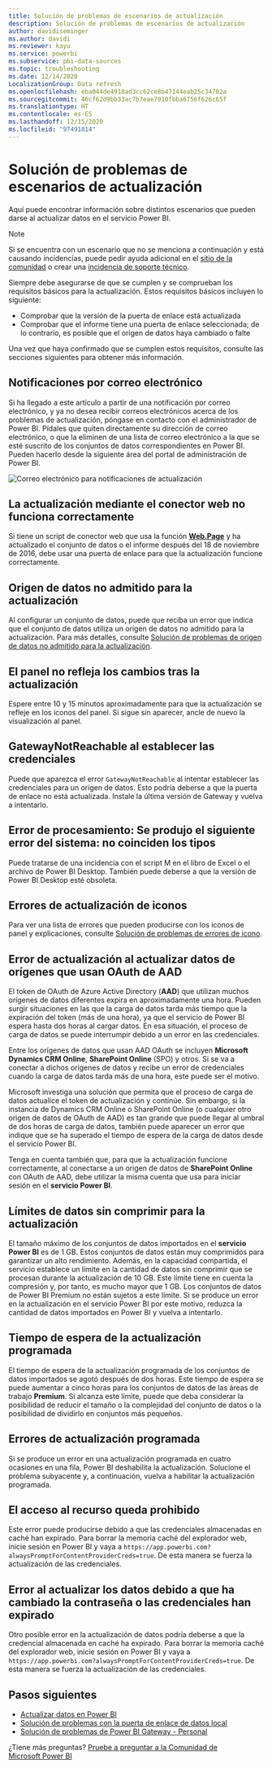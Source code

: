 ```yaml
---
title: Solución de problemas de escenarios de actualización
description: Solución de problemas de escenarios de actualización
author: davidiseminger
ms.author: davidi
ms.reviewer: kayu
ms.service: powerbi
ms.subservice: pbi-data-sources
ms.topic: troubleshooting
ms.date: 12/14/2020
LocalizationGroup: Data refresh
ms.openlocfilehash: eba044de4918ad3cc62ce8b47144eab25c34702a
ms.sourcegitcommit: 46cf62d9bb33ac7b7eae7910fbba6756f626c65f
ms.translationtype: HT
ms.contentlocale: es-ES
ms.lasthandoff: 12/15/2020
ms.locfileid: "97491814"
---
```

# <a name="troubleshooting-refresh-scenarios"></a>Solución de problemas de escenarios de actualización

Aquí puede encontrar información sobre distintos escenarios que pueden darse al actualizar datos en el servicio Power BI.

> [!NOTE]
> Si se encuentra con un escenario que no se menciona a continuación y está causando incidencias, puede pedir ayuda adicional en el [sitio de la comunidad](https://community.powerbi.com/) o crear una [incidencia de soporte técnico](https://powerbi.microsoft.com/support/).
>

Siempre debe asegurarse de que se cumplen y se comprueban los requisitos básicos para la actualización. Estos requisitos básicos incluyen lo siguiente:

* Comprobar que la versión de la puerta de enlace está actualizada
* Comprobar que el informe tiene una puerta de enlace seleccionada; de lo contrario, es posible que el origen de datos haya cambiado o falte

Una vez que haya confirmado que se cumplen estos requisitos, consulte las secciones siguientes para obtener más información. 


## <a name="email-notifications"></a>Notificaciones por correo electrónico

Si ha llegado a este artículo a partir de una notificación por correo electrónico, y ya no desea recibir correos electrónicos acerca de los problemas de actualización, póngase en contacto con el administrador de Power BI. Pídales que quiten directamente su dirección de correo electrónico, o que la eliminen de una lista de correo electrónico a la que se esté suscrito de los conjuntos de datos correspondientes en Power BI. Pueden hacerlo desde la siguiente área del portal de administración de Power BI.

![Correo electrónico para notificaciones de actualización](media/refresh-troubleshooting-refresh-scenarios/refresh-email.png)

## <a name="refresh-using-web-connector-doesnt-work-properly"></a>La actualización mediante el conector web no funciona correctamente

Si tiene un script de conector web que usa la función [**Web.Page**](/powerquery-m/web-page) y ha actualizado el conjunto de datos o el informe después del 18 de noviembre de 2016, debe usar una puerta de enlace para que la actualización funcione correctamente.

## <a name="unsupported-data-source-for-refresh"></a>Origen de datos no admitido para la actualización

Al configurar un conjunto de datos, puede que reciba un error que indica que el conjunto de datos utiliza un origen de datos no admitido para la actualización. Para más detalles, consulte [Solución de problemas de origen de datos no admitido para la actualización](service-admin-troubleshoot-unsupported-data-source-for-refresh.md).

## <a name="dashboard-doesnt-reflect-changes-after-refresh"></a>El panel no refleja los cambios tras la actualización

Espere entre 10 y 15 minutos aproximadamente para que la actualización se refleje en los iconos del panel. Si sigue sin aparecer, ancle de nuevo la visualización al panel.

## <a name="gatewaynotreachable-when-setting-credentials"></a>GatewayNotReachable al establecer las credenciales

Puede que aparezca el error `GatewayNotReachable` al intentar establecer las credenciales para un origen de datos. Esto podría deberse a que la puerta de enlace no está actualizada. Instale la última versión de Gateway y vuelva a intentarlo.

## <a name="processing-error-the-following-system-error-occurred-type-mismatch"></a>Error de procesamiento: Se produjo el siguiente error del sistema: no coinciden los tipos

Puede tratarse de una incidencia con el script M en el libro de Excel o el archivo de Power BI Desktop. También puede deberse a que la versión de Power BI Desktop esté obsoleta.

## <a name="tile-refresh-errors"></a>Errores de actualización de iconos

Para ver una lista de errores que pueden producirse con los iconos de panel y explicaciones, consulte [Solución de problemas de errores de icono](refresh-troubleshooting-tile-errors.md).

## <a name="refresh-fails-when-updating-data-from-sources-that-use-aad-oauth"></a>Error de actualización al actualizar datos de orígenes que usan OAuth de AAD

El token de OAuth de Azure Active Directory (**AAD**) que utilizan muchos orígenes de datos diferentes expira en aproximadamente una hora. Pueden surgir situaciones en las que la carga de datos tarda más tiempo que la expiración del token (más de una hora), ya que el servicio de Power BI espera hasta dos horas al cargar datos. En esa situación, el proceso de carga de datos se puede interrumpir debido a un error en las credenciales.

Entre los orígenes de datos que usan AAD OAuth se incluyen **Microsoft Dynamics CRM Online**, **SharePoint Online** (SPO) y otros. Si se va a conectar a dichos orígenes de datos y recibe un error de credenciales cuando la carga de datos tarda más de una hora, este puede ser el motivo.

Microsoft investiga una solución que permita que el proceso de carga de datos actualice el token de actualización y continúe. Sin embargo, si la instancia de Dynamics CRM Online o SharePoint Online (o cualquier otro origen de datos de OAuth de AAD) es tan grande que puede llegar al umbral de dos horas de carga de datos, también puede aparecer un error que indique que se ha superado el tiempo de espera de la carga de datos desde el servicio Power BI.

Tenga en cuenta también que, para que la actualización funcione correctamente, al conectarse a un origen de datos de **SharePoint Online** con OAuth de AAD, debe utilizar la misma cuenta que usa para iniciar sesión en el **servicio Power BI**.

## <a name="uncompressed-data-limits-for-refresh"></a>Límites de datos sin comprimir para la actualización

El tamaño máximo de los conjuntos de datos importados en el **servicio Power BI** es de 1 GB. Estos conjuntos de datos están muy comprimidos para garantizar un alto rendimiento. Además, en la capacidad compartida, el servicio establece un límite en la cantidad de datos sin comprimir que se procesan durante la actualización de 10 GB. Este límite tiene en cuenta la compresión y, por tanto, es mucho mayor que 1 GB. Los conjuntos de datos de Power BI Premium no están sujetos a este límite. Si se produce un error en la actualización en el servicio Power BI por este motivo, reduzca la cantidad de datos importados en Power BI y vuelva a intentarlo.

## <a name="scheduled-refresh-timeout"></a>Tiempo de espera de la actualización programada

El tiempo de espera de la actualización programada de los conjuntos de datos importados se agotó después de dos horas. Este tiempo de espera se puede aumentar a cinco horas para los conjuntos de datos de las áreas de trabajo **Premium**. Si alcanza este límite, puede que deba considerar la posibilidad de reducir el tamaño o la complejidad del conjunto de datos o la posibilidad de dividirlo en conjuntos más pequeños.

## <a name="scheduled-refresh-failures"></a>Errores de actualización programada

Si se produce un error en una actualización programada en cuatro ocasiones en una fila, Power BI deshabilita la actualización. Solucione el problema subyacente y, a continuación, vuelva a habilitar la actualización programada.

## <a name="access-to-the-resource-is-forbidden"></a>El acceso al recurso queda prohibido  

Este error puede producirse debido a que las credenciales almacenadas en caché han expirado. Para borrar la memoria caché del explorador web, inicie sesión en Power BI y vaya a `https://app.powerbi.com?alwaysPromptForContentProviderCreds=true`. De esta manera se fuerza la actualización de las credenciales.

## <a name="data-refresh-failure-because-of-password-change-or-expired-credentials"></a>Error al actualizar los datos debido a que ha cambiado la contraseña o las credenciales han expirado

Otro posible error en la actualización de datos podría deberse a que la credencial almacenada en caché ha expirado. Para borrar la memoria caché del explorador web, inicie sesión en Power BI y vaya a `https://app.powerbi.com?alwaysPromptForContentProviderCreds=true`. De esta manera se fuerza la actualización de las credenciales.

## <a name="next-steps"></a>Pasos siguientes

- [Actualizar datos en Power BI](refresh-data.md)  
- [Solución de problemas con la puerta de enlace de datos local](service-gateway-onprem-tshoot.md)  
- [Solución de problemas de Power BI Gateway - Personal](service-admin-troubleshooting-power-bi-personal-gateway.md)  

¿Tiene más preguntas? [Pruebe a preguntar a la Comunidad de Microsoft Power BI](https://community.powerbi.com/)
